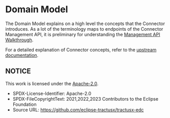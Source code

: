 # Domain Model

The Domain Model explains on a high level the concepts that the Connector introduces. As a lot of the terminology maps to
endpoints of the Connector Management API, it is preliminary for understanding the [Management API Walkthrough](management-api-walkthrough/README.md).

For a detailed explanation of Connector concepts, refer to the [upstream documentation](https://eclipse-edc.github.io/documentation/for-adopters/control-plane/).

## NOTICE

This work is licensed under the [Apache-2.0](https://www.apache.org/licenses/LICENSE-2.0).

- SPDX-License-Identifier: Apache-2.0
- SPDX-FileCopyrightText: 2021,2022,2023 Contributors to the Eclipse Foundation
- Source URL: <https://github.com/eclipse-tractusx/tractusx-edc>
